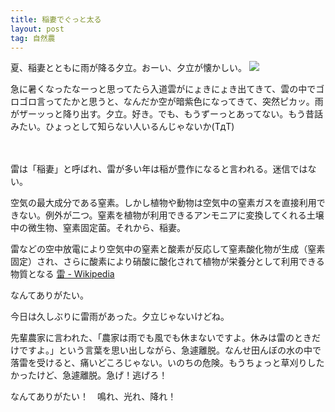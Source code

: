 ```yaml
---
title: 稲妻でぐっと太る
layout: post
tag: 自然農
---
```

夏、稲妻とともに雨が降る夕立。おーい、夕立が懐かしい。
![](https://kobapan.com/f/20032838163_80feeae773.jpg)

急に暑くなったなーっと思ってたら入道雲がにょきにょき出てきて、雲の中でゴロゴロ言ってたかと思うと、なんだか空が暗紫色になってきて、突然ピカッ。雨がザーッっと降り出す。夕立。好き。でも、もうずーっとあってない。もう昔話みたい。ひょっとして知らない人いるんじゃないか(TдT)

　


雷は「稲妻」と呼ばれ、雷が多い年は稲が豊作になると言われる。迷信ではない。

空気の最大成分である窒素。しかし植物や動物は空気中の窒素ガスを直接利用できない。例外が二つ。窒素を植物が利用できるアンモニアに変換してくれる土壌中の微生物、窒素固定菌。それから、稲妻。
>
雷などの空中放電により空気中の窒素と酸素が反応して窒素酸化物が生成（窒素固定）され、さらに酸素により硝酸に酸化されて植物が栄養分として利用できる物質となる
[雷 - Wikipedia](https://ja.wikipedia.org/wiki/%E9%9B%B7#.E9.9B.B7.E3.81.AB.E3.82.88.E3.82.8B.E7.AA.92.E7.B4.A0.E3.81.AE.E5.9B.BA.E5.AE.9A)  

なんてありがたい。
　

今日は久しぶりに雷雨があった。夕立じゃないけどね。

先輩農家に言われた、「農家は雨でも風でも休まないですよ。休みは雷のときだけですよ。」という言葉を思い出しながら、急遽離脱。なんせ田んぼの水の中で落雷を受けると、痛いどころじゃない。いのちの危険。もうちょっと草刈りしたかったけど、急遽離脱。急げ！逃げろ！

なんてありがたい！　鳴れ、光れ、降れ！
　

